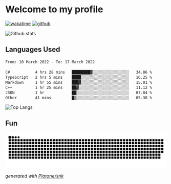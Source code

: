# Welcome to my profile

[![wakatime](https://wakatime.com/badge/user/82c377cd-a54c-404c-b7df-177b313ca539.svg)](https://wakatime.com/@82c377cd-a54c-404c-b7df-177b313ca539)
[![github](https://img.shields.io/github/followers/xinthose?logo=github&style=plastic)](https://github.com/alanhamlett?tab=followers)

![Github stats](https://github-readme-stats.vercel.app/api?username=xinthose&show_icons=true&theme=radical&count_private=true)

## Languages Used

<!--START_SECTION:waka-->

```text
From: 10 March 2022 - To: 17 March 2022

C#           4 hrs 28 mins   ████████▓░░░░░░░░░░░░░░░░   34.86 %
TypeScript   2 hrs 5 mins    ████░░░░░░░░░░░░░░░░░░░░░   16.25 %
Markdown     1 hr 55 mins    ███▓░░░░░░░░░░░░░░░░░░░░░   15.01 %
C++          1 hr 25 mins    ██▓░░░░░░░░░░░░░░░░░░░░░░   11.12 %
JSON         1 hr            ██░░░░░░░░░░░░░░░░░░░░░░░   07.84 %
Other        41 mins         █▒░░░░░░░░░░░░░░░░░░░░░░░   05.38 %
```

<!--END_SECTION:waka-->

![Top Langs](https://github-readme-stats.vercel.app/api/top-langs/?username=xinthose)

## Fun
![github contribution grid snake animation](https://raw.githubusercontent.com/xinthose/xinthose/output/github-contribution-grid-snake.svg)

_generated with [Platane/snk](https://github.com/Platane/snk)_
